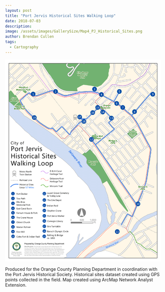 ```yaml
---
layout: post
title: "Port Jervis Historical Sites Walking Loop"
date: 2018-07-03
description: 
image: /assets/images/GallerySize/Map4_PJ_Historical_Sites.png
author: Brendan Cullen
tags:
  - Cartography
---
```

![](/assets/images/OriginalSize/Map4_PJ_Historical_Sites.png)

Produced for the Orange County Planning Department in coordination with the Port Jervis Historical Society. Historical sites dataset created using GPS points collected in the field. Map created using ArcMap Network Analyst Extension.
